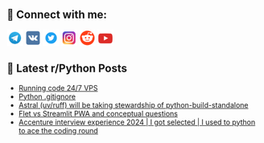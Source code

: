 ## 🔎 Connect with me:
[<img src="https://github.com/bullbesh/bullbesh/blob/main/images/Telegram.png" width="32" height="32" />](https://t.me/bullbesh)
[<img src="https://github.com/bullbesh/bullbesh/blob/main/images/VK.png" width="32" height="32" />](https://vk.com/bullbesh)
[<img src="https://github.com/bullbesh/bullbesh/blob/main/images/Twitter.png" width="32" height="32" />](https://twitter.com/bullbesh1)
[<img src="https://github.com/bullbesh/bullbesh/blob/main/images/Instagram.png" width="32" height="32" />](https://www.instagram.com/bullbesh)
[<img src="https://github.com/bullbesh/bullbesh/blob/main/images/Reddit.png" width="32" height="32" />](https://www.reddit.com/user/bullbesh)
[<img src="https://github.com/bullbesh/bullbesh/blob/main/images/YouTube.png" width="32" height="32" />](https://www.youtube.com/channel/UCtfjRs6uzgq5mfm8S06WTcg)

## 📕 Latest r/Python Posts
<!-- BLOG-POST-LIST:START -->
- [Running code 24/7 VPS](https://www.reddit.com/r/Python/comments/1h8wtku/running_code_247_vps/)
- [Python .gitignore](https://www.reddit.com/r/Python/comments/1h8rc4g/python_gitignore/)
- [Astral &lpar;uv/ruff&rpar; will be taking stewardship of python-build-standalone](https://www.reddit.com/r/Python/comments/1h8qoxl/astral_uvruff_will_be_taking_stewardship_of/)
- [Flet vs Streamlit PWA and conceptual questions](https://www.reddit.com/r/Python/comments/1h8nzyy/flet_vs_streamlit_pwa_and_conceptual_questions/)
- [Accenture interview experience 2024 | I got selected | I used to python to ace the coding round](https://www.reddit.com/r/Python/comments/1h8jkfc/accenture_interview_experience_2024_i_got/)
<!-- BLOG-POST-LIST:END -->
